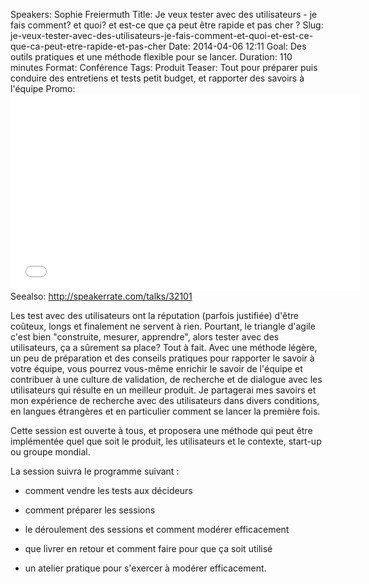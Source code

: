Speakers: Sophie Freiermuth
Title: Je veux tester avec des utilisateurs - je fais comment? et quoi? et est-ce que ça peut être rapide et pas cher ? 
Slug: je-veux-tester-avec-des-utilisateurs-je-fais-comment-et-quoi-et-est-ce-que-ca-peut-etre-rapide-et-pas-cher
Date: 2014-04-06 12:11
Goal: Des outils pratiques et une méthode flexible pour se lancer.
Duration: 110 minutes
Format: Conférence
Tags: Produit
Teaser: Tout pour préparer puis conduire des entretiens et tests petit budget, et rapporter des savoirs à l'équipe
Promo: <iframe width="560" height="315" src="//www.youtube.com/embed/Kptxvrn0CgI?rel=0" frameborder="0" allowfullscreen></iframe>
Seealso: http://speakerrate.com/talks/32101

Les test avec des utilisateurs ont la réputation (parfois justifiée) d'être coûteux, longs et finalement ne servent à rien. Pourtant, le triangle d'agile c'est bien "construite, mesurer, apprendre", alors tester avec des utilisateurs, ça a sûrement sa place? Tout à fait. 
Avec une méthode légère, un peu de préparation et des conseils pratiques pour rapporter le savoir à votre équipe, vous pourrez vous-même enrichir le savoir de l'équipe et contribuer à une culture de validation, de recherche et de dialogue avec les utilisateurs qui résulte en un meilleur produit. Je partagerai mes savoirs et mon expérience de recherche avec des utilisateurs dans divers conditions, en langues étrangères et en particulier comment se lancer la première fois.

Cette session est ouverte à tous, et proposera une méthode qui peut être implémentée quel que soit le produit, les utilisateurs et le contexte, start-up ou groupe mondial.

La session suivra le programme suivant :

- comment vendre les tests aux décideurs 

- comment préparer les sessions 

- le déroulement des sessions et comment modérer efficacement 

- que livrer en retour et comment faire pour que ça soit utilisé 

- un atelier pratique pour s'exercer à modérer efficacement.

